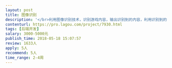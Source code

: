 ```yaml
---                
layout: post       
title: 图像识别           
description: '</br>利用图像识别技术，识别游戏内容，输出识别到的内容，利用识别到的内容做游戏辅助，，我会有一个数据跟识别到的数据进行对接。</br>'     
contenturl: https://pro.lagou.com/project/7930.html      
tags: [后端开发]            
salary: 3000-5000元          
publish_time: 2018-05-18 15:07:57         
review: 1633人                   
apply: 5人                   
recommend: 5人                   
time_range: 2-4周              
---                 
```

